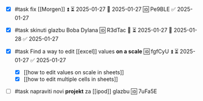 - [x] #task fix [[Morgen]] ⏫ ⏳ 2025-01-27 📅 2025-01-27 🆔 Pe9BLE ✅ 2025-01-27

- [x] #task skinuti glazbu Boba Dylana 🆔 R3dTac 🔼 ⏳ 2025-01-27 📅 2025-01-28 ✅ 2025-01-27

- [x] #task Find a way to edit [[excel]] values **on a scale** 🆔 fgfCyU ⏫ ⏳ 2025-01-27 ✅ 2025-01-27
	- [x] [[how to edit values on scale in sheets]]
	- [x] [[how to edit multiple cells in sheets]]

- [ ] #task napraviti novi **projekt** za [[ipod]] glazbu 🆔 7uFa5E
